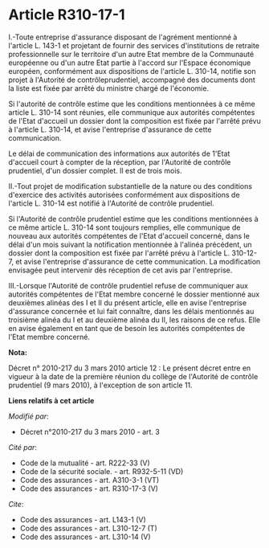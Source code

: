 # Article R310-17-1

I.-Toute entreprise d'assurance disposant de l'agrément mentionné à l'article L. 143-1 et projetant de fournir des services
d'institutions de retraite professionnelle sur le territoire d'un autre Etat membre de la Communauté européenne ou d'un autre
Etat partie à l'accord sur l'Espace économique européen, conformément aux dispositions de l'article L. 310-14, notifie son
projet à l'Autorité de contrôleprudentiel, accompagné des documents dont la liste est fixée par arrêté du ministre chargé de
l'économie. 

Si l'autorité de contrôle estime que les conditions mentionnées à ce même article L. 310-14 sont réunies, elle communique aux
autorités compétentes de l'Etat d'accueil un dossier dont la composition est fixée par l'arrêté prévu à l'article L. 310-14,
et avise l'entreprise d'assurance de cette communication. 

Le délai de communication des informations aux autorités de 1'Etat d'accueil court à compter de la réception, par l'Autorité
de contrôle prudentiel, d'un dossier complet. Il est de trois mois. 

II.-Tout projet de modification substantielle de la nature ou des conditions d'exercice des activités autorisées conformément
aux dispositions de l'article L. 310-14 est notifié à l'Autorité de contrôle prudentiel. 

Si l'Autorité de contrôle prudentiel estime que les conditions mentionnées à ce même article L. 310-14 sont toujours
remplies, elle communique de nouveau aux autorités compétentes de l'Etat d'accueil concerné, dans le délai d'un mois suivant
la notification mentionnée à l'alinéa précédent, un dossier dont la composition est fixée par l'arrêté prévu à l'article L.
310-12-7, et avise l'entreprise d'assurance de cette communication. La modification envisagée peut intervenir dès réception
de cet avis par l'entreprise. 

III.-Lorsque l'Autorité de contrôle prudentiel refuse de communiquer aux autorités compétentes de l'Etat membre concerné le
dossier mentionné aux deuxièmes alinéas des I et II du présent article, elle en avise l'entreprise d'assurance concernée et
lui fait connaître, dans les délais mentionnés au troisième alinéa du I et au deuxième alinéa du II, les raisons de ce refus.
Elle en avise également en tant que de besoin les autorités compétentes de l'Etat membre concerné.

**Nota:**

Décret n° 2010-217 du 3 mars 2010 article 12 : Le présent décret entre en vigueur à la date de la première réunion du collège
de l'Autorité de contrôle prudentiel (9 mars 2010), à l'exception de son article 11.

**Liens relatifs à cet article**

_Modifié par_:

  - Décret n°2010-217 du 3 mars 2010 - art. 3

_Cité par_:

  - Code de la mutualité - art. R222-33 (V)
  - Code de la sécurité sociale. - art. R932-5-11 (VD)
  - Code des assurances - art. A310-3-1 (VT)
  - Code des assurances - art. R310-17-3 (V)

_Cite_:

  - Code des assurances - art. L143-1 (V)
  - Code des assurances - art. L310-12-7 (T)
  - Code des assurances - art. L310-14 (V)
